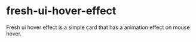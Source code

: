 # fresh-ui-hover-effect
Fresh ui hover effect is a simple card that has a animation effect on mouse hover.
